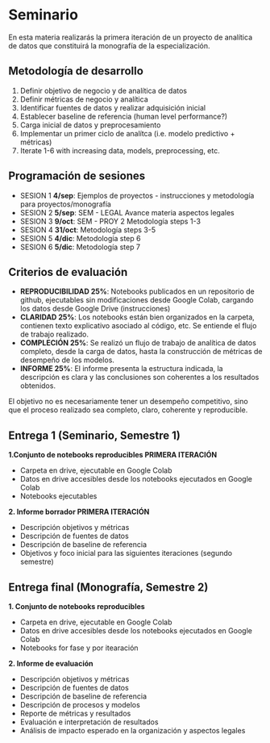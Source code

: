 # Seminario

En esta materia realizarás la primera iteración de un proyecto de analítica de datos que constituirá la monografía de la especialización.

## Metodología de desarrollo

1. Definir objetivo de negocio y de analítica de datos
2. Definir métricas de negocio y analítica
3. Identificar fuentes de datos y realizar adquisición inicial
4. Establecer baseline de referencia (human level performance?)
5. Carga inicial de datos y preprocesamiento
6. Implementar un primer ciclo de analítca (i.e. modelo predictivo + métricas)
7. Iterate 1-6 with increasing data, models, preprocessing, etc.

## Programación de sesiones

- SESION 1 **4/sep**:	Ejemplos de proyectos - instrucciones y metodología para proyectos/monografía
- SESION 2 **5/sep**: SEM - LEGAL	Avance materia aspectos legales
- SESION 3 **9/oct**: SEM - PROY 2	Metodología steps 1-3
- SESION 4 **31/oct**:	Metodología steps 3-5
- SESION 5 **4/dic**: Metodología step 6
- SESION 6 **5/dic**: Metodología step 7

## Criterios de evaluación

- **REPRODUCIBILIDAD 25%**: Notebooks publicados en un repositorio de github, ejecutables sin modificaciones desde Google Colab, cargando los datos desde Google Drive (instrucciones)
- **CLARIDAD 25%**:  Los notebooks están bien organizados en la carpeta, contienen texto explicativo asociado al código, etc. Se entiende el flujo de trabajo realizado.
- **COMPLECIÓN 25%**: Se realizó un flujo de trabajo de analítica de datos completo, desde la carga de datos, hasta la construcción de métricas de desempeño de los modelos.
- **INFORME 25%**: El informe presenta la estructura indicada, la descripción es clara y las conclusiones son coherentes a los resultados obtenidos.

El objetivo no es necesariamente tener un desempeño competitivo, sino que el proceso realizado sea completo, claro, coherente y reproducible.

## Entrega 1 (Seminario, Semestre 1)

**1.Conjunto de notebooks reproducibles PRIMERA ITERACIÓN**

- Carpeta en drive, ejecutable en Google Colab
- Datos en drive accesibles desde los notebooks ejecutados en Google Colab
- Notebooks ejecutables


**2. Informe borrador PRIMERA ITERACIÓN**

- Descripción objetivos y métricas
- Descripción de fuentes de datos
- Descripción de baseline de referencia
- Objetivos y foco inicial para las siguientes iteraciones (segundo semestre)



## Entrega final (Monografía, Semestre 2)

**1. Conjunto de notebooks reproducibles**

- Carpeta en drive, ejecutable en Google Colab
- Datos en drive accesibles desde los notebooks ejecutados en Google Colab
- Notebooks for fase y por itearación


**2. Informe de evaluación**

- Descripción objetivos y métricas
- Descripción de fuentes de datos
- Descripción de baseline de referencia
- Descripción de procesos y modelos
- Reporte de métricas y resultados
- Evaluación e interpretación de resultados
- Análisis de impacto esperado en la organización y aspectos legales





